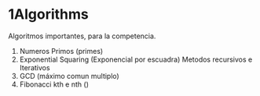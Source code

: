 # 1Algorithms
Algoritmos importantes, para la competencia.
1. Numeros Primos (primes)
2. Exponential Squaring (Exponencial por escuadra) Metodos recursivos e Iterativos
3. GCD (máximo comun multiplo)
4. Fibonacci kth e nth ()
